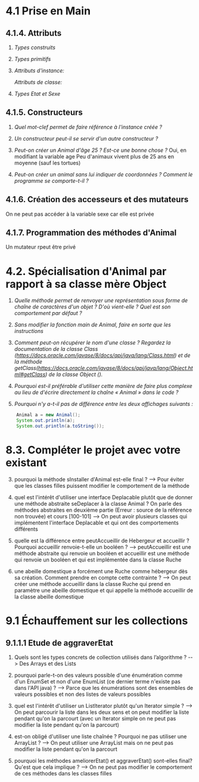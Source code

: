 # 4.1 Prise en Main

## 4.1.4. Attributs


1.  *Types construits*

2.  *Types primitifs*

3.  *Attributs d'instance:*

    *Attributs de classe:*

4.  *Types Etat et Sexe*


## 4.1.5. Constructeurs

1.  *Quel mot-clef permet de faire référence à l'instance créée ?*

2.  *Un constructeur peut-il se servir d'un autre constructeur ?*

3.  *Peut-on créer un Animal d'âge 25 ? Est-ce une bonne chose ?*
    Oui, en modifiant la variable age
    Peu d'animaux vivent plus de 25 ans en moyenne (sauf les tortues)

4.  *Peut-on créer un animal sans lui indiquer de coordonnées ?*
    *Comment le programme se comporte-t-il ?*

## 4.1.6. Création des accesseurs et des mutateurs

On ne peut pas accéder à la variable sexe car elle est privée

## 4.1.7. Programmation des méthodes d'Animal
Un mutateur rpeut être privé

# 4.2. Spécialisation d'Animal par rapport à sa classe mère Object

1.  *Quelle méthode permet de renvoyer une représentation sous forme de chaîne de caractères d'un objet ? D'où vient-elle ? Quel est son comportement par défaut ?*




2. *Sans modifier la fonction main de Animal, faire en sorte que les instructions*

3. *Comment peut-on récupérer le nom d'une classe ? Regardez la documentation de la classe Class (https://docs.oracle.com/javase/8/docs/api/java/lang/Class.html) et de la méthode getClass(https://docs.oracle.com/javase/8/docs/api/java/lang/Object.html#getClass) de la classe Object ().*

4. *Pourquoi est-il préférable d'utiliser cette manière de faire plus complexe au lieu de d'écrire directement la chaîne « Animal » dans le code ?*

5. *Pourquoi n'y a-t-il pas de différence entre les deux affichages suivants :*
```java
    Animal a = new Animal(); 
    System.out.println(a); 
    System.out.println(a.toString());
```
# 8.3. Compléter le projet avec votre existant

3. pourquoi la méthode sInstaller d'Animal est-elle final ?
--> Pour éviter que les classes filles puissent modifier le comportement de la méthode


4. quel est l'intérêt d'utiliser une interface Deplacable plutôt que de donner une méthode abstraite seDeplacer à la classe Animal ? On parle des méthodes abstraites en deuxième partie (Erreur : source de la référence non trouvée) et cours [100-101]
--> On peut avoir plusieurs classes qui implémentent l'interface Deplacable et qui ont des comportements différents

5. quelle est la différence entre peutAccueillir de Hebergeur et accueillir ? Pourquoi accueillir renvoie-t-elle un booléen ?
--> peutAccueillir est une méthode abstraite qui renvoie un booléen et accueillir est une méthode qui renvoie un booléen et qui est implémentée dans la classe Ruche

6. une abeille domestique a forcément une Ruche comme hébergeur dès sa création. Comment prendre en compte cette contrainte ?
--> On peut créer une méthode accueillir dans la classe Ruche qui prend en paramètre une abeille domestique et qui appelle la méthode accueillir de la classe abeille domestique

# 9.1 Échauffement sur les collections

## 9.1.1.1 Etude de aggraverEtat

1. Quels sont les types concrets de collection utilisés dans l’algorithme ?
--> Des Arrays et des Lists

2. pourquoi parle-t-on des valeurs possible d'une énumération comme d'un EnumSet et non d'une EnumList (ce dernier terme n'existe pas dans l'API java) ?
--> Parce que les énumérations sont des ensembles de valeurs possibles et non des listes de valeurs possibles 

3. quel est l'intérêt d'utiliser un ListIterator plutôt qu'un Iterator simple ?
--> On peut parcourir la liste dans les deux sens et on peut modifier la liste pendant qu'on la parcourt (avec un Iterator simple on ne peut pas modifier la liste pendant qu'on la parcourt)

4. est-on obligé d'utiliser une liste chaînée ? Pourquoi ne pas utiliser une ArrayList ?
--> On peut utiliser une ArrayList mais on ne peut pas modifier la liste pendant qu'on la parcourt

5. pourquoi les méthodes ameliorerEtat() et aggraverEtat() sont-elles final? Qu'est que cela implique ?
--> On ne peut pas modifier le comportement de ces méthodes dans les classes filles 

